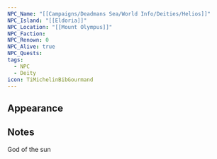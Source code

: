 ```yaml
---
NPC_Name: "[[Campaigns/Deadmans Sea/World Info/Deities/Helios]]"
NPC_Island: "[[Eldoria]]"
NPC_Location: "[[Mount Olympus]]"
NPC_Faction: 
NPC_Renown: 0
NPC_Alive: true
NPC_Quests: 
tags:
  - NPC
  - Deity
icon: TiMichelinBibGourmand
---
```

## Appearance 



## Notes
God of the sun



